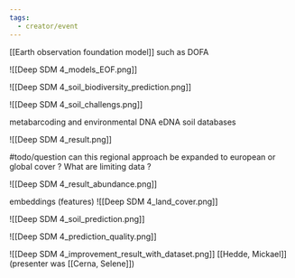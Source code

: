 ```yaml
---
tags:
  - creator/event
---
```

[[Earth observation foundation model]] such as DOFA

![[Deep SDM 4_models_EOF.png]]

![[Deep SDM 4_soil_biodiversity_prediction.png]]

![[Deep SDM 4_soil_challengs.png]]

metabarcoding and environmental DNA eDNA
soil databases

![[Deep SDM 4_result.png]]

#todo/question can this regional approach be expanded to european or global cover ? What are limiting data ?

![[Deep SDM 4_result_abundance.png]]

embeddings (features)
![[Deep SDM 4_land_cover.png]]

![[Deep SDM 4_soil_prediction.png]]

![[Deep SDM 4_prediction_quality.png]]

![[Deep SDM 4_improvement_result_with_dataset.png]]
[[Hedde, Mickael]] (presenter was [[Cerna, Selene]])
